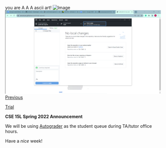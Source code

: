 you are A A A ascii art!
![Image](https://upload.wikimedia.org/wikipedia/commons/e/e1/YJSNPI_Ascii_Art.svg)
![screenshot](sc.png)
[Previous](https://vanvansan.github.io/cse15l-lab-reports/)

[Trial](lab-report-1-week-2.html)

**CSE 15L Spring 2022 Announcement**

We will be using [Autograder](https://autograder.ucsd.edu) as the student queue during TA/tutor office hours.

Have a _nice_ week!